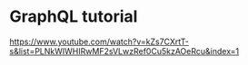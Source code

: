 # GraphQL tutorial

https://www.youtube.com/watch?v=kZs7CXrtT-s&list=PLNkWIWHIRwMF2sVLwzRef0Cu5kzAOeRcu&index=1
